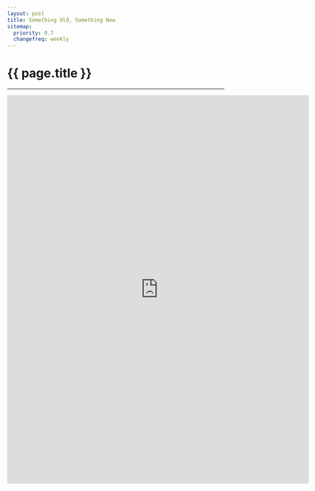 ```yaml
---
layout: post
title: Something Old, Something New
sitemap:
  priority: 0.7
  changefreq: weekly
---
```


# {{ page.title }}
---------------------------------------


<iframe width='700px' height='900px' frameBorder='0' src='https://a.tiles.mapbox.com/v3/sethrylan.gi7o1lid/mm/zoompan,zoomwheel,geocoder,legend,share.html?secure=1#14/32.7871/-79.9451'></iframe>
